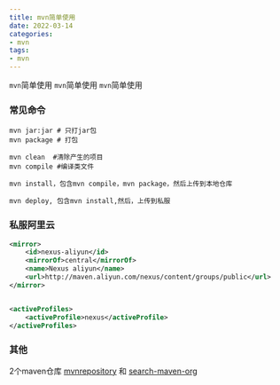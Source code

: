 ```yaml
---
title: mvn简单使用
date: 2022-03-14
categories: 
- mvn
tags:
- mvn
---
```

`mvn`简单使用
`mvn`简单使用
`mvn`简单使用

<!-- more -->

### 常见命令

```shell
mvn jar:jar # 只打jar包
mvn package # 打包

mvn clean  #清除产生的项目
mvn compile #编译类文件

mvn install，包含mvn compile，mvn package，然后上传到本地仓库

mvn deploy, 包含mvn install,然后，上传到私服
```

### 私服阿里云

```xml
<mirror>
    <id>nexus-aliyun</id>
    <mirrorOf>central</mirrorOf>
    <name>Nexus aliyun</name>
    <url>http://maven.aliyun.com/nexus/content/groups/public</url>
</mirror>


<activeProfiles>
    <activeProfile>nexus</activeProfile>
</activeProfiles>
```



### 其他

2个maven仓库 [mvnrepository](https://mvnrepository.com)  和  [search-maven-org](https://search.maven.org)























